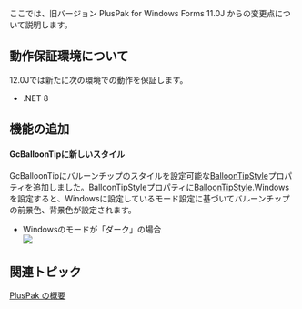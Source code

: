 
ここでは、旧バージョン PlusPak for Windows Forms 11.0J からの変更点について説明します。

## 動作保証環境について

12.0Jでは新たに次の環境での動作を保証します。

*   .NET 8

## 機能の追加

#### GcBalloonTipに新しいスタイル

GcBalloonTipにバルーンチップのスタイルを設定可能な[BalloonTipStyle](gcdocsite__documentlink?toc-item-id=f735af4d-1de0-4500-af70-8be8cc218204)プロパティを追加しました。BalloonTipStyleプロパティに[BalloonTipStyle](gcdocsite__documentlink?toc-item-id=65f1f8a0-6a64-4e7d-b4dc-ee5f81408e06).Windowsを設定すると、Windowsに設定しているモード設定に基づいてバルーンチップの前景色、背景色が設定されます。

*   Windowsのモードが「ダーク」の場合<br />![](/DOCUMENT_SITE_LINK_PREFIX_HERE/document-site-files/images/06fadbb1-c461-433a-b385-ae4966e56069/images/gcballontipdark.png)<br />

## 関連トピック

[PlusPak の概要](gcdocsite__documentlink?toc-item-id=a3150ed1-8629-4fb5-8a0d-cfc1024668d5)